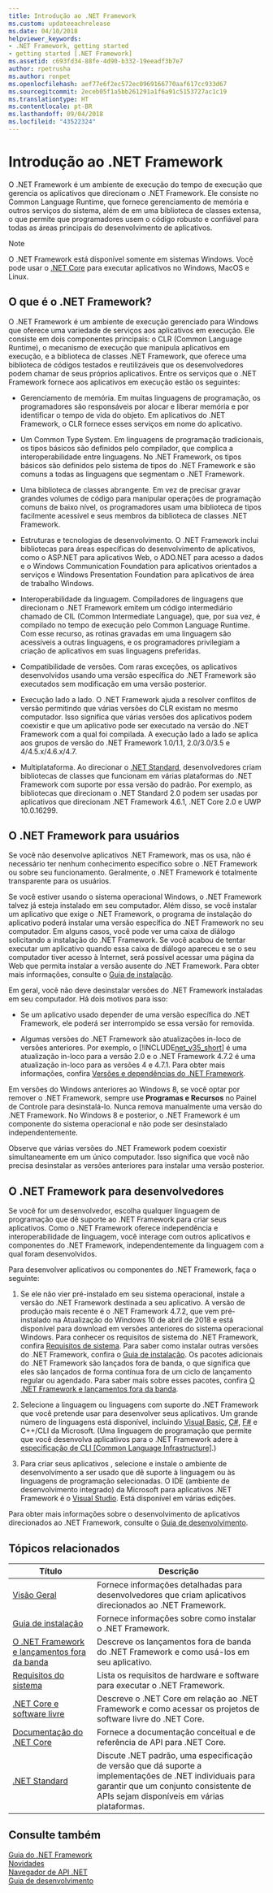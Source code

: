 ```yaml
---
title: Introdução ao .NET Framework
ms.custom: updateeachrelease
ms.date: 04/10/2018
helpviewer_keywords:
- .NET Framework, getting started
- getting started [.NET Framework]
ms.assetid: c693fd34-88fe-4d90-b332-19eeadf3b7e7
author: rpetrusha
ms.author: ronpet
ms.openlocfilehash: aef77e6f2ec572ec0969166770aaf617cc933d67
ms.sourcegitcommit: 2eceb05f1a5bb261291a1f6a91c5153727ac1c19
ms.translationtype: HT
ms.contentlocale: pt-BR
ms.lasthandoff: 09/04/2018
ms.locfileid: "43522324"
---
```

# <a name="get-started-with-the-net-framework"></a>Introdução ao .NET Framework

O .NET Framework é um ambiente de execução do tempo de execução que gerencia os aplicativos que direcionam o .NET Framework. Ele consiste no Common Language Runtime, que fornece gerenciamento de memória e outros serviços do sistema, além de em uma biblioteca de classes extensa, o que permite que programadores usem o código robusto e confiável para todas as áreas principais do desenvolvimento de aplicativos.

> [!NOTE] 
> O .NET Framework está disponível somente em sistemas Windows. Você pode usar o [.NET Core](../../core/index.md) para executar aplicativos no Windows, MacOS e Linux. 

<a name="Introducing"></a>
## <a name="what-is-the-net-framework"></a>O que é o .NET Framework?

O .NET Framework é um ambiente de execução gerenciado para Windows que oferece uma variedade de serviços aos aplicativos em execução. Ele consiste em dois componentes principais: o CLR (Common Language Runtime), o mecanismo de execução que manipula aplicativos em execução, e a biblioteca de classes .NET Framework, que oferece uma biblioteca de códigos testados e reutilizáveis que os desenvolvedores podem chamar de seus próprios aplicativos. Entre os serviços que o .NET Framework fornece aos aplicativos em execução estão os seguintes:

- Gerenciamento de memória. Em muitas linguagens de programação, os programadores são responsáveis por alocar e liberar memória e por identificar o tempo de vida do objeto. Em aplicativos do .NET Framework, o CLR fornece esses serviços em nome do aplicativo.

- Um Common Type System. Em linguagens de programação tradicionais, os tipos básicos são definidos pelo compilador, que complica a interoperabilidade entre linguagens. No .NET Framework, os tipos básicos são definidos pelo sistema de tipos do .NET Framework e são comuns a todas as linguagens que segmentam o .NET Framework.

- Uma biblioteca de classes abrangente. Em vez de precisar gravar grandes volumes de código para manipular operações de programação comuns de baixo nível, os programadores usam uma biblioteca de tipos facilmente acessível e seus membros da biblioteca de classes .NET Framework.

- Estruturas e tecnologias de desenvolvimento. O .NET Framework inclui bibliotecas para áreas específicas do desenvolvimento de aplicativos, como o ASP.NET para aplicativos Web, o ADO.NET para acesso a dados e o Windows Communication Foundation para aplicativos orientados a serviços e Windows Presentation Foundation para aplicativos de área de trabalho Windows.

- Interoperabilidade da linguagem. Compiladores de linguagens que direcionam o .NET Framework emitem um código intermediário chamado de CIL (Common Intermediate Language), que, por sua vez, é compilado no tempo de execução pelo Common Language Runtime. Com esse recurso, as rotinas gravadas em uma linguagem são acessíveis a outras linguagens, e os programadores privilegiam a criação de aplicativos em suas linguagens preferidas.

- Compatibilidade de versões. Com raras exceções, os aplicativos desenvolvidos usando uma versão específica do .NET Framework são executados sem modificação em uma versão posterior.

- Execução lado a lado. O .NET Framework ajuda a resolver conflitos de versão permitindo que várias versões do CLR existam no mesmo computador. Isso significa que várias versões dos aplicativos podem coexistir e que um aplicativo pode ser executado na versão do .NET Framework com a qual foi compilada. A execução lado a lado se aplica aos grupos de versão do .NET Framework 1.0/1.1, 2.0/3.0/3.5 e 4/4.5.x/4.6.x/4.7.

- Multiplataforma. Ao direcionar o [.NET Standard](~/docs/standard/net-standard.md), desenvolvedores criam bibliotecas de classes que funcionam em várias plataformas do .NET Framework com suporte por essa versão do padrão. Por exemplo, as bibliotecas que direcionam o .NET Standard 2.0 podem ser usadas por aplicativos que direcionam .NET Framework 4.6.1, .NET Core 2.0 e UWP 10.0.16299. 

<a name="ForUsers"></a>
## <a name="the-net-framework-for-users"></a>O .NET Framework para usuários

Se você não desenvolve aplicativos .NET Framework, mas os usa, não é necessário ter nenhum conhecimento específico sobre o .NET Framework ou sobre seu funcionamento. Geralmente, o .NET Framework é totalmente transparente para os usuários.

Se você estiver usando o sistema operacional Windows, o .NET Framework talvez já esteja instalado em seu computador. Além disso, se você instalar um aplicativo que exige o .NET Framework, o programa de instalação do aplicativo poderá instalar uma versão específica do .NET Framework no seu computador. Em alguns casos, você pode ver uma caixa de diálogo solicitando a instalação do .NET Framework. Se você acabou de tentar executar um aplicativo quando essa caixa de diálogo apareceu e se o seu computador tiver acesso à Internet, será possível acessar uma página da Web que permita instalar a versão ausente do .NET Framework. Para obter mais informações, consulte o [Guia de instalação](../install/index.md).

Em geral, você não deve desinstalar versões do .NET Framework instaladas em seu computador. Há dois motivos para isso:

- Se um aplicativo usado depender de uma versão específica do .NET Framework, ele poderá ser interrompido se essa versão for removida.

- Algumas versões do .NET Framework são atualizações in-loco de versões anteriores. Por exemplo, o [!INCLUDE[net_v35_short](../../../includes/net-v35-short-md.md)] é uma atualização in-loco para a versão 2.0 e o .NET Framework 4.7.2 é uma atualização in-loco para as versões 4 e 4.7.1. Para obter mais informações, confira [Versões e dependências do .NET Framework](../../../docs/framework/migration-guide/versions-and-dependencies.md).

Em versões do Windows anteriores ao Windows 8, se você optar por remover o .NET Framework, sempre use **Programas e Recursos** no Painel de Controle para desinstalá-lo. Nunca remova manualmente uma versão do .NET Framework. No Windows 8 e posterior, o .NET Framework é um componente do sistema operacional e não pode ser desinstalado independentemente.

Observe que várias versões do .NET Framework podem coexistir simultaneamente em um único computador. Isso significa que você não precisa desinstalar as versões anteriores para instalar uma versão posterior.

<a name="ForDevelopers"></a> 
## <a name="the-net-framework-for-developers"></a>O .NET Framework para desenvolvedores

Se você for um desenvolvedor, escolha qualquer linguagem de programação que dê suporte ao .NET Framework para criar seus aplicativos. Como o .NET Framework oferece independência e interoperabilidade de linguagem, você interage com outros aplicativos e componentes do .NET Framework, independentemente da linguagem com a qual foram desenvolvidos.

Para desenvolver aplicativos ou componentes do .NET Framework, faça o seguinte:

1. Se ele não vier pré-instalado em seu sistema operacional, instale a versão do .NET Framework destinada a seu aplicativo. A versão de produção mais recente é o .NET Framework 4.7.2, que vem pré-instalado na Atualização do Windows 10 de abril de 2018 e está disponível para download em versões anteriores do sistema operacional Windows. Para conhecer os requisitos de sistema do .NET Framework, confira [Requisitos de sistema](../../../docs/framework/get-started/system-requirements.md). Para saber como instalar outras versões do .NET Framework, confira o [Guia de instalação](../../../docs/framework/install/guide-for-developers.md). Os pacotes adicionais do .NET Framework são lançados fora de banda, o que significa que eles são lançados de forma contínua fora de um ciclo de lançamento regular ou agendado. Para saber mais sobre esses pacotes, confira [O .NET Framework e lançamentos fora da banda](../../../docs/framework/get-started/the-net-framework-and-out-of-band-releases.md).

2. Selecione a linguagem ou linguagens com suporte do .NET Framework que você pretende usar para desenvolver seus aplicativos. Um grande número de linguagens está disponível, incluindo [Visual Basic](../../visual-basic/index.md), [C#](../../csharp/index.md), [F#](../../fsharp/index.md) e C++/CLI da Microsoft. (Uma linguagem de programação que permite que você desenvolva aplicativos para o .NET Framework adere à [especificação de CLI [Common Language Infrastructure]](https://go.microsoft.com/fwlink/?LinkId=199862).)

3. Para criar seus aplicativos , selecione e instale o ambiente de desenvolvimento a ser usado que dê suporte à linguagem ou às linguagens de programação selecionadas. O IDE (ambiente de desenvolvimento integrado) da Microsoft para aplicativos .NET Framework é o [Visual Studio](https://visualstudio.microsoft.com/downloads/?utm_medium=microsoft&utm_source=docs.microsoft.com&utm_campaign=button+cta&utm_content=download+vs2017). Está disponível em várias edições.

Para obter mais informações sobre o desenvolvimento de aplicativos direcionados ao .NET Framework, consulte o [Guia de desenvolvimento](../../../docs/framework/development-guide.md).

## <a name="related-topics"></a>Tópicos relacionados

| Título | Descrição |
| ----- |------------ |
| [Visão Geral](../../../docs/framework/get-started/overview.md) | Fornece informações detalhadas para desenvolvedores que criam aplicativos direcionados ao .NET Framework. |
| [Guia de instalação](../../../docs/framework/install/index.md) | Fornece informações sobre como instalar o .NET Framework. |  
| [O .NET Framework e lançamentos fora da banda](../../../docs/framework/get-started/the-net-framework-and-out-of-band-releases.md) | Descreve os lançamentos fora de banda do .NET Framework e como usá-los em seu aplicativo. |
| [Requisitos do sistema](../../../docs/framework/get-started/system-requirements.md) | Lista os requisitos de hardware e software para executar o .NET Framework. |
| [.NET Core e software livre](../../../docs/framework/get-started/net-core-and-open-source.md) | Descreve o .NET Core em relação ao .NET Framework e como acessar os projetos de software livre do .NET Core. |
| [Documentação do .NET Core](https://docs.microsoft.com/dotnet/) | Fornece a documentação conceitual e de referência de API para .NET Core. |
| [.NET Standard](~/docs/standard/net-standard.md) | Discute .NET padrão, uma especificação de versão que dá suporte a implementações de .NET individuais para garantir que um conjunto consistente de APIs sejam disponíveis em várias plataformas.

## <a name="see-also"></a>Consulte também

[Guia do .NET Framework](../../../docs/framework/index.md)   
[Novidades](../../../docs/framework/whats-new/index.md)   
[Navegador de API .NET](/dotnet/api/)   
[Guia de desenvolvimento](../../../docs/framework/development-guide.md)
